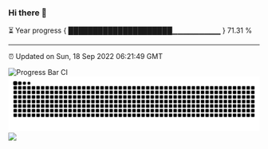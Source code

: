 ### Hi there 👋

⏳ Year progress { █████████████████████▁▁▁▁▁▁▁▁▁ } 71.31 %

---

⏰ Updated on Sun, 18 Sep 2022 06:21:49 GMT

![Progress Bar CI](https://github.com/liununu/liununu/workflows/Progress%20Bar%20CI/badge.svg)![](https://raw.githubusercontent.com/L1cardo/L1cardo/main/assets/github-contribution-grid-snake.svg)![](https://raw.githubusercontent.com/seesaws/seesaws/main/assets/github-contribution-grid-snake.svg)
